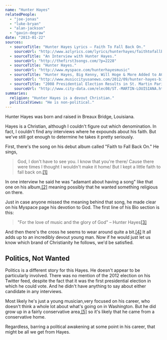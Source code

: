 ```yaml
---
name: "Hunter Hayes"
relatedPeople:
  - "joe-jonas"
  - "luke-bryan"
  - "alan-jackson"
  - "gavin-degraw"
date: "2013-01-22"
sources:
  - sourceTitle: "Hunter Hayes Lyrics – Faith To Fall Back On."
    sourceUrl: "http://www.azlyrics.com/lyrics/hunterhayes/faithtofallbackon.html"
  - sourceTitle: "An Interview with Hunter Hayes."
    sourceUrl: "http://thefirst3songs.com/?p=2228"
  - sourceTitle: "Hunter Hayes."
    sourceUrl: "http://www.myspace.com/hunterhayesmusic"
  - sourceTitle: "Hunter Hayes, Big Kenny, Will Hoge & More Added to ACM Honors."
    sourceUrl: "http://www.musiccityusanews.com/2012/09/hunter-hayes-big-kenny-will-hoge-more.html"
  - sourceTitle: "2008 Presidential Election Results in St. Martin Parish, Louisiana."
    sourceUrl: "http://www.city-data.com/elec08/ST.-MARTIN-LOUISIANA.html"
summaries:
  religion: "Hunter Hayes is a devout Christian."
  politicalViews: "He is non-political."
---
```


Hunter Hayes was born and raised in Breaux Bridge, Louisiana.

Hayes is a Christian, although I couldn't figure out which denomination. In fact, I couldn't find any interviews where he expounds about his faith. But we've still got enough to determine he takes it pretty seriously.

First, there's the song on his debut album called "Faith to Fall Back On." He sings,

>God, I don't have to see you. I know that you're there/ Cause there were times I thought I wouldn't make it home/ But I kept a little faith to fall back on.<a class="source-citation" href="#http%3A%2F%2Fwww.azlyrics.com%2Flyrics%2Fhunterhayes%2Ffaithtofallbackon.html" title="Hunter Hayes Lyrics – Faith To Fall Back On.">[1]</a>

In one interview he said he was "adamant about having a song" like that one on his album,<a class="source-citation" href="#http%3A%2F%2Fthefirst3songs.com%2F%3Fp%3D2228" title="An Interview with Hunter Hayes.">[2]</a> meaning possibly that he wanted something religious on there.

Just in case anyone missed the meaning behind that song, he made clear on his Myspace page his devotion to God. The first line of his Bio section is this:

>"For the love of music and the glory of God" – Hunter Hayes<a class="source-citation" href="#http%3A%2F%2Fwww.myspace.com%2Fhunterhayesmusic" title="Hunter Hayes.">[3]</a>

And then there's the cross he seems to wear around quite a bit.<a class="source-citation" href="#http%3A%2F%2Fwww.musiccityusanews.com%2F2012%2F09%2Fhunter-hayes-big-kenny-will-hoge-more.html" title="Hunter Hayes, Big Kenny, Will Hoge &amp; More Added to ACM Honors.">[4]</a> It all adds up to an incredibly devout young man. Now if he would just let us know which brand of Christianity he follows, we'd be satisfied.


## Politics, Not Wanted

Politics is a different story for this Hayes. He doesn't appear to be particularly involved. There was no mention of the 2012 election on his Twitter feed, despite the fact that it was the first presidential election in which he could vote. And he didn't have anything to say about either candidate in any interviews.

Most likely he's just a young musician,very focused on his career, who doesn't think a whole lot about what's going on in Washington. But he did grow up in a fairly conservative area,<a class="source-citation" href="#http%3A%2F%2Fwww.city-data.com%2Felec08%2FST.-MARTIN-LOUISIANA.html" title="2008 Presidential Election Results in St. Martin Parish, Louisiana.">[5]</a> so it's likely that he came from a conservative home.

Regardless, barring a political awakening at some point in his career, that might be all we get from Hayes.
